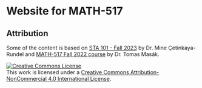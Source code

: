 # Website for MATH-517


## Attribution

Some of the content is based on [STA 101 - Fall 2023](https://sta101-f23.github.io/course-overview.html) by Dr. Mine Çetinkaya-Rundel and  [MATH-517 Fall 2022 course](https://github.com/TMasak/StatComp) by Dr. Tomas Masák.


<a rel="license" href="http://creativecommons.org/licenses/by-nc/4.0/"><img alt="Creative Commons License" style="border-width:0" src="https://i.creativecommons.org/l/by-nc/4.0/88x31.png" /></a><br />This work is licensed under a <a rel="license" href="http://creativecommons.org/licenses/by-nc/4.0/">Creative Commons Attribution-NonCommercial 4.0 International License</a>.
